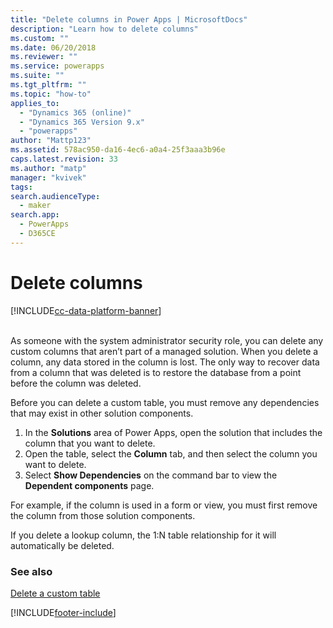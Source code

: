 ```yaml
---
title: "Delete columns in Power Apps | MicrosoftDocs"
description: "Learn how to delete columns"
ms.custom: ""
ms.date: 06/20/2018
ms.reviewer: ""
ms.service: powerapps
ms.suite: ""
ms.tgt_pltfrm: ""
ms.topic: "how-to"
applies_to: 
  - "Dynamics 365 (online)"
  - "Dynamics 365 Version 9.x"
  - "powerapps"
author: "Mattp123"
ms.assetid: 578ac950-da16-4ec6-a0a4-25f3aaa3b96e
caps.latest.revision: 33
ms.author: "matp"
manager: "kvivek"
tags: 
search.audienceType: 
  - maker
search.app: 
  - PowerApps
  - D365CE
---
```

# Delete columns

[!INCLUDE[cc-data-platform-banner](../../includes/cc-data-platform-banner.md)]

<a name="BKMK_DeletingFields"></a>   
As someone with the system administrator security role, you can delete any custom columns that aren’t part of a managed solution. When you delete a column, any data stored in the column is lost. The only way to recover data from a column that was deleted is to restore the database from a point before the column was deleted.  
  
Before you can delete a custom table, you must remove any dependencies that may exist in other solution components.
1. In the **Solutions** area of Power Apps, open the solution that includes the column that you want to delete.
1. Open the table, select the **Column** tab, and then select the column you want to delete.
1. Select **Show Dependencies** on the command bar to view the **Dependent components** page.

For example, if the column is used in a form or view, you must first remove the column from those solution components.  
  
If you delete a lookup column, the 1:N table relationship for it will automatically be deleted.  

### See also

 [Delete a custom table](data-platform-delete-entity.md)


[!INCLUDE[footer-include](../../includes/footer-banner.md)]